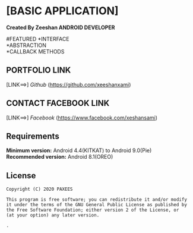 # [BASIC APPLICATION]

**Created By Zeeshan ANDROID DEVELOPER**

#FEATURED
*INTERFACE<br>
*ABSTRACTION<br>
*CALLBACK METHODS<br>


## PORTFOLIO LINK
[LINK==>] *Github* (https://github.com/xeeshanxami)

## CONTACT FACEBOOK LINK
[LINK==>] *Facebook* (https://www.facebook.com/xeshansami)

## Requirements
**Minimum version:** Android 4.4(KITKAT) to Android 9.0(Pie)<br>
**Recommended version:** Android 8.1(OREO)


## License
    Copyright (C) 2020 PAXEES

    This program is free software; you can redistribute it and/or modify
    it under the terms of the GNU General Public License as published by
    the Free Software Foundation; either version 2 of the License, or
    (at your option) any later version.

    .